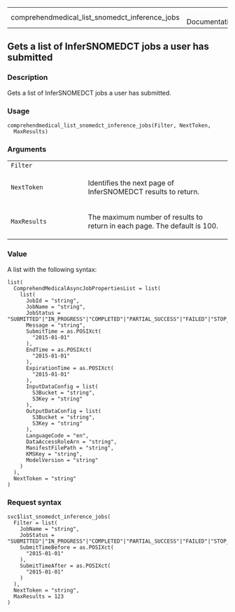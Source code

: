 <table style="width: 100%;">
<tbody>
<tr class="odd">
<td>comprehendmedical_list_snomedct_inference_jobs</td>
<td style="text-align: right;">R Documentation</td>
</tr>
</tbody>
</table>

## Gets a list of InferSNOMEDCT jobs a user has submitted

### Description

Gets a list of InferSNOMEDCT jobs a user has submitted.

### Usage

    comprehendmedical_list_snomedct_inference_jobs(Filter, NextToken,
      MaxResults)

### Arguments

<table>
<colgroup>
<col style="width: 35%" />
<col style="width: 65%" />
</colgroup>
<tbody>
<tr class="odd">
<td><code
id="comprehendmedical_list_snomedct_inference_jobs_:_Filter">Filter</code></td>
<td></td>
</tr>
<tr class="even">
<td><code
id="comprehendmedical_list_snomedct_inference_jobs_:_NextToken">NextToken</code></td>
<td><p>Identifies the next page of InferSNOMEDCT results to
return.</p></td>
</tr>
<tr class="odd">
<td><code
id="comprehendmedical_list_snomedct_inference_jobs_:_MaxResults">MaxResults</code></td>
<td><p>The maximum number of results to return in each page. The default
is 100.</p></td>
</tr>
</tbody>
</table>

### Value

A list with the following syntax:

    list(
      ComprehendMedicalAsyncJobPropertiesList = list(
        list(
          JobId = "string",
          JobName = "string",
          JobStatus = "SUBMITTED"|"IN_PROGRESS"|"COMPLETED"|"PARTIAL_SUCCESS"|"FAILED"|"STOP_REQUESTED"|"STOPPED",
          Message = "string",
          SubmitTime = as.POSIXct(
            "2015-01-01"
          ),
          EndTime = as.POSIXct(
            "2015-01-01"
          ),
          ExpirationTime = as.POSIXct(
            "2015-01-01"
          ),
          InputDataConfig = list(
            S3Bucket = "string",
            S3Key = "string"
          ),
          OutputDataConfig = list(
            S3Bucket = "string",
            S3Key = "string"
          ),
          LanguageCode = "en",
          DataAccessRoleArn = "string",
          ManifestFilePath = "string",
          KMSKey = "string",
          ModelVersion = "string"
        )
      ),
      NextToken = "string"
    )

### Request syntax

    svc$list_snomedct_inference_jobs(
      Filter = list(
        JobName = "string",
        JobStatus = "SUBMITTED"|"IN_PROGRESS"|"COMPLETED"|"PARTIAL_SUCCESS"|"FAILED"|"STOP_REQUESTED"|"STOPPED",
        SubmitTimeBefore = as.POSIXct(
          "2015-01-01"
        ),
        SubmitTimeAfter = as.POSIXct(
          "2015-01-01"
        )
      ),
      NextToken = "string",
      MaxResults = 123
    )
